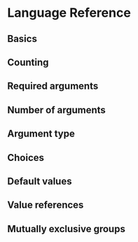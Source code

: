 # Language Reference

## Basics
## Counting
## Required arguments
## Number of arguments
## Argument type
## Choices
## Default values
## Value references
## Mutually exclusive groups